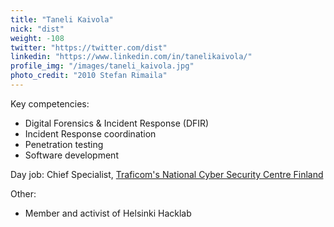 ```yaml
---
title: "Taneli Kaivola"
nick: "dist"
weight: -108
twitter: "https://twitter.com/dist"
linkedin: "https://www.linkedin.com/in/tanelikaivola/"
profile_img: "/images/taneli_kaivola.jpg"
photo_credit: "2010 Stefan Rimaila"
---
```


Key competencies:
* Digital Forensics & Incident Response (DFIR)
* Incident Response coordination
* Penetration testing
* Software development

Day job: Chief Specialist, [Traficom's National Cyber Security Centre Finland](https://www.kyberturvallisuuskeskus.fi/en/)

Other:
* Member and activist of Helsinki Hacklab
